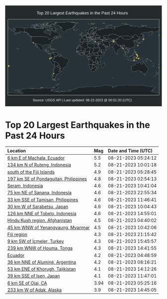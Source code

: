 ![Map](./map.png)

# Top 20 Largest Earthquakes in the Past 24 Hours

| Location | Mag | Date and Time (UTC) |
|:---|:---|:---|
| [6 km E of Machala, Ecuador](https://earthquake.usgs.gov/earthquakes/eventpage/us7000kpt4) | 5.5 | 08-21-2023 05:24:12 |
| [134 km N of Ruteng, Indonesia](https://earthquake.usgs.gov/earthquakes/eventpage/us7000kpuh) | 5.2 | 08-21-2023 10:01:18 |
| [south of the Fiji Islands](https://earthquake.usgs.gov/earthquakes/eventpage/us7000kptc) | 4.9 | 08-21-2023 05:28:45 |
| [197 km SE of Pondaguitan, Philippines](https://earthquake.usgs.gov/earthquakes/eventpage/us7000kps6) | 4.8 | 08-21-2023 02:54:13 |
| [Seram, Indonesia](https://earthquake.usgs.gov/earthquakes/eventpage/us7000kpve) | 4.6 | 08-21-2023 10:41:04 |
| [75 km NE of Sanana, Indonesia](https://earthquake.usgs.gov/earthquakes/eventpage/us7000kpzi) | 4.6 | 08-21-2023 22:55:34 |
| [33 km SSE of Tamisan, Philippines](https://earthquake.usgs.gov/earthquakes/eventpage/us7000kpvp) | 4.6 | 08-21-2023 11:46:41 |
| [30 km W of Sarabetsu, Japan](https://earthquake.usgs.gov/earthquakes/eventpage/us7000kpuk) | 4.6 | 08-21-2023 10:04:43 |
| [126 km NNE of Tobelo, Indonesia](https://earthquake.usgs.gov/earthquakes/eventpage/us7000kpww) | 4.6 | 08-21-2023 14:55:01 |
| [Hindu Kush region, Afghanistan](https://earthquake.usgs.gov/earthquakes/eventpage/us7000kpsr) | 4.5 | 08-21-2023 04:40:02 |
| [45 km WNW of Yenangyaung, Myanmar](https://earthquake.usgs.gov/earthquakes/eventpage/us7000kpvh) | 4.5 | 08-21-2023 10:42:06 |
| [Fiji region](https://earthquake.usgs.gov/earthquakes/eventpage/us7000kpz0) | 4.3 | 08-21-2023 21:15:42 |
| [9 km SW of İçmeler, Turkey](https://earthquake.usgs.gov/earthquakes/eventpage/us7000kpx5) | 4.3 | 08-21-2023 15:45:57 |
| [239 km WNW of Houma, Tonga](https://earthquake.usgs.gov/earthquakes/eventpage/us7000kpwt) | 4.3 | 08-21-2023 14:41:55 |
| [Ecuador](https://earthquake.usgs.gov/earthquakes/eventpage/us7000kpsv) | 4.2 | 08-21-2023 04:48:59 |
| [36 km NNE of Aluminé, Argentina](https://earthquake.usgs.gov/earthquakes/eventpage/us7000kpu5) | 4.2 | 08-21-2023 08:16:21 |
| [53 km ENE of Khorugh, Tajikistan](https://earthquake.usgs.gov/earthquakes/eventpage/us7000kpwc) | 4.1 | 08-21-2023 14:12:26 |
| [39 km SSE of Isen, Japan](https://earthquake.usgs.gov/earthquakes/eventpage/us7000kpvq) | 4.1 | 08-21-2023 11:47:01 |
| [6 km SE of Ojai, CA](https://earthquake.usgs.gov/earthquakes/eventpage/ci39646098) | 3.94 | 08-21-2023 05:25:16 |
| [233 km W of Adak, Alaska](https://earthquake.usgs.gov/earthquakes/eventpage/us7000kpxa) | 3.9 | 08-21-2023 14:45:05 |
